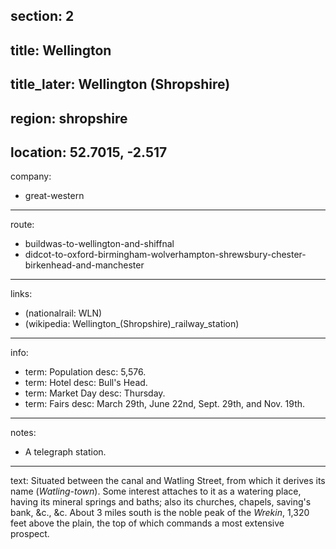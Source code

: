 section: 2
----
title: Wellington
----
title_later: Wellington (Shropshire)
----
region: shropshire
----
location: 52.7015, -2.517
----
company:
- great-western
----
route:
- buildwas-to-wellington-and-shiffnal
- didcot-to-oxford-birmingham-wolverhampton-shrewsbury-chester-birkenhead-and-manchester
----
links:
- (nationalrail: WLN)
- (wikipedia: Wellington_&#x28;Shropshire&#x29;_railway_station)
----
info:
- term: Population
  desc: 5,576.
- term: Hotel
  desc: Bull's Head.
- term: Market Day
  desc: Thursday.
- term: Fairs
  desc: March 29th, June 22nd, Sept. 29th, and Nov. 19th.
----
notes:
- A telegraph station.
----
text: Situated between the canal and Watling Street, from which it derives its name (*Watling-town*). Some interest attaches to it as a watering place, having its mineral springs and baths; also its churches, chapels, saving's bank, &c., &c. About 3 miles south is the noble peak of the *Wrekin*, 1,320 feet above the plain, the top of which commands a most extensive prospect.
